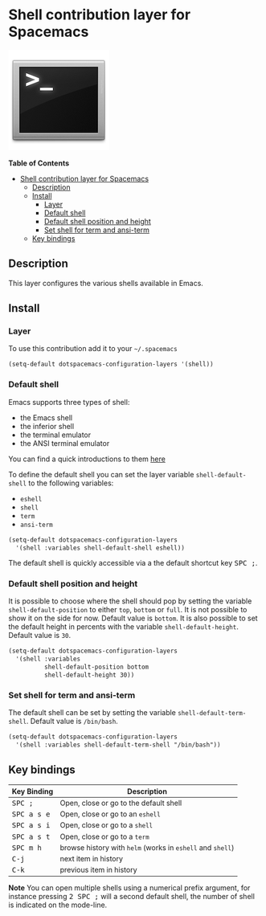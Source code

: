 # Shell contribution layer for Spacemacs

![logo](img/shell.png)

<!-- markdown-toc start - Don't edit this section. Run M-x markdown-toc/generate-toc again -->
**Table of Contents**

- [Shell contribution layer for Spacemacs](#shell-contribution-layer-for-spacemacs)
    - [Description](#description)
    - [Install](#install)
        - [Layer](#layer)
        - [Default shell](#default-shell)
        - [Default shell position and height](#default-shell-position-and-height)
        - [Set shell for term and ansi-term](#set-shell-for-term-and-ansi-term)
    - [Key bindings](#key-bindings)

<!-- markdown-toc end -->

## Description

This layer configures the various shells available in Emacs.

## Install

### Layer

To use this contribution add it to your `~/.spacemacs`

```elisp
(setq-default dotspacemacs-configuration-layers '(shell))
```

### Default shell

Emacs supports three types of shell:
- the Emacs shell
- the inferior shell
- the terminal emulator
- the ANSI terminal emulator

You can find a quick introductions to them [here][mastering-emacs]

To define the default shell you can set the layer variable `shell-default-shell`
to the following variables:
- `eshell`
- `shell`
- `term`
- `ansi-term`

```elisp
(setq-default dotspacemacs-configuration-layers
  '(shell :variables shell-default-shell eshell))
```

The default shell is quickly accessible via a the default shortcut key
<kbd>SPC ;</kbd>.

### Default shell position and height

It is possible to choose where the shell should pop by setting the variable
`shell-default-position` to either `top`, `bottom` or `full`. It is not
possible to show it on the side for now.
Default value is `bottom`.
It is also possible to set the default height in percents with the variable
`shell-default-height`. Default value is `30`.

```elisp
(setq-default dotspacemacs-configuration-layers
  '(shell :variables
          shell-default-position bottom
          shell-default-height 30))
```

### Set shell for term and ansi-term

The default shell can be set by setting the variable `shell-default-term-shell`.
Default value is `/bin/bash`.

```elisp
(setq-default dotspacemacs-configuration-layers
  '(shell :variables shell-default-term-shell "/bin/bash"))
```

## Key bindings

Key Binding          | Description
---------------------|------------------------------------------------------------
<kbd>SPC ;</kbd>     | Open, close or go to the default shell
<kbd>SPC a s e</kbd> | Open, close or go to an `eshell`
<kbd>SPC a s i</kbd> | Open, close or go to a `shell`
<kbd>SPC a s t</kbd> | Open, close or go to a `term`
<kbd>SPC m h</kbd>   | browse history with `helm` (works in `eshell` and `shell`)
<kbd>C-j</kbd>       | next item in history
<kbd>C-k</kbd>       | previous item in history

**Note** You can open multiple shells using a numerical prefix argument,
for instance pressing <kbd>2 SPC ;</kbd> will a second default shell, the
number of shell is indicated on the mode-line.

[mastering-emacs]: https://www.masteringemacs.org/article/running-shells-in-emacs-overview
